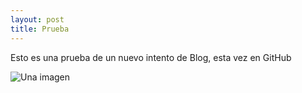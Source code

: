 ```yaml
---
layout: post
title: Prueba
---
```


Esto es una prueba de un nuevo intento de Blog, esta vez en GitHub

![Una imagen](http://mbpfernand0.files.wordpress.com/2012/10/cropped-414793_10150495391553264_1234502375_o.jpg)
